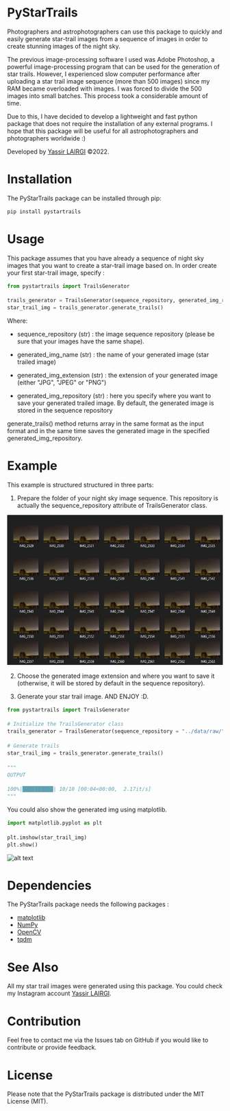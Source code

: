 # PyStarTrails
Photographers and astrophotographers can use this package to quickly and easily generate star-trail images from a sequence of images in order to create stunning images of the night sky.

The previous image-processing software I used was Adobe Photoshop, a powerful image-processing program that can be used for the generation of star trails. However, I experienced slow computer performance after uploading a star trail image sequence (more than 500 images) since my RAM became overloaded with images. I was forced to divide the 500 images into small batches. This process took a considerable amount of time. 

Due to this, I have decided to develop a lightweight and fast python package that does not require the installation of any external programs. I hope that this package will be useful for all astrophotographers and photographers worldwide :) 

Developed by [Yassir LAIRGI](https://lairgiyassir.github.io/) ©2022. 
# Installation
The PyStarTrails package can be installed through pip:

```bash
pip install pystartrails
```

# Usage
This package assumes that you have already a sequence of night sky images that you want to create a star-trail image based on. In order create your first star-trail image, specify : 

``` python
from pystartrails import TrailsGenerator

trails_generator = TrailsGenerator(sequence_repository, generated_img_repository, generated_img_extension, generated_img_name)
star_trail_img = trails_generator.generate_trails()
```
Where:

- sequence_repository (str) : the image sequence repository (please be sure that your images have the same shape).

- generated_img_name (str) : the name of your generated image (star trailed image) 

- generated_img_extension (str) : the extension of your generated image (either "JPG", "JPEG" or "PNG") 

- generated_img_repository (str) : here you specify where you want to save your generated trailed image. By default, the generated image is stored in the sequence repository

generate_trails() method returns array in the same format as the input format and in the same time saves the generated image in the specified generated_img_repository. 


# Example

This example is structured structured in three parts:

1. Prepare the folder of your night sky image sequence. This repository is actually the sequence_repository attribute of TrailsGenerator class. 

![alt text](https://raw.githubusercontent.com/lairgiyassir/pystartrails/main/examples/img_sequence.png?raw=true "Image sequence repository")

2. Choose the generated image extension and where you want to save it (otherwise, it will be stored by default in the sequence repository).

3. Generate your star trail image. AND ENJOY :D. 

``` python
from pystartrails import TrailsGenerator

# Initialize the TrailsGenerator class
trails_generator = TrailsGenerator(sequence_repository = "../data/raw/" , generated_img_extension = "JPG", generated_img_name = "trailed_img")

# Generate trails
star_trail_img = trails_generator.generate_trails()

"""
OUTPUT

100%|██████████| 10/10 [00:04<00:00,  2.17it/s]
"""
```

You could also show the generated img using matplotlib. 

``` python
import matplotlib.pyplot as plt 

plt.imshow(star_trail_img)
plt.show()

```
![alt text](https://raw.githubusercontent.com/lairgiyassir/pystartrails/main/examples/generated_img.jpg?raw=true "The generated image")



# Dependencies
The PyStarTrails package needs the following packages :

* [matplotlib](https://matplotlib.org/stable/index.html)
* [NumPy](https://numpy.org/)
* [OpenCV](https://opencv.org/)
* [tqdm](https://tqdm.github.io/)


# See Also
All my star trail images were generated using this package. You could check my Instagram account [Yassir LAIRGI](https://www.instagram.com/lairgi_yassir).

# Contribution
Feel free to contact me via the Issues tab on GitHub if you would like to contribute or provide feedback.

# License
Please note that the PyStarTrails package is distributed under the MIT License (MIT).